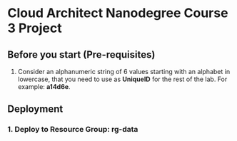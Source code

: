 # Cloud Architect Nanodegree Course 3 Project

## Before you start (Pre-requisites)

1. Consider an alphanumeric string of 6 values starting with an alphabet in lowercase, that you need to use as **UniqueID** for the rest of the lab. For example: **a14d6e**.

## Deployment

### 1. Deploy to Resource Group: rg-data


